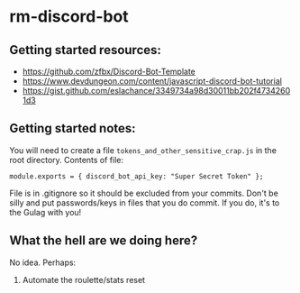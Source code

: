# rm-discord-bot
## Getting started resources:
* https://github.com/zfbx/Discord-Bot-Template
* https://www.devdungeon.com/content/javascript-discord-bot-tutorial
* https://gist.github.com/eslachance/3349734a98d30011bb202f47342601d3

## Getting started notes:
You will need to create a file `tokens_and_other_sensitive_crap.js` in the root directory.
Contents of file: 

```module.exports = { discord_bot_api_key: "Super Secret Token" };```

File is in .gitignore so it should be excluded from your commits.
Don't be silly and put passwords/keys in files that you do commit. If you do, it's to the Gulag with you!

## What the hell are we doing here?
No idea. Perhaps:
1. Automate the roulette/stats reset